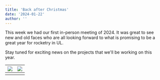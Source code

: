 ```yaml
---
title: 'Back after Christmas'
date: '2024-01-22'
author: ''
---
```


This week we had our first in-person meeting of 2024. It was great to see new and old faces who are all looking forward to what is promising to be a great year for rocketry in UL.

Stay tuned for exciting news on the projects that we'll be working on this year. 

| ![](/back_after_christmas/1.jpeg) | ![](/back_after_christmas/2.jpeg) | 
| :----------------------------------------: | :----------------------------------------: |
|                                            |                                            |